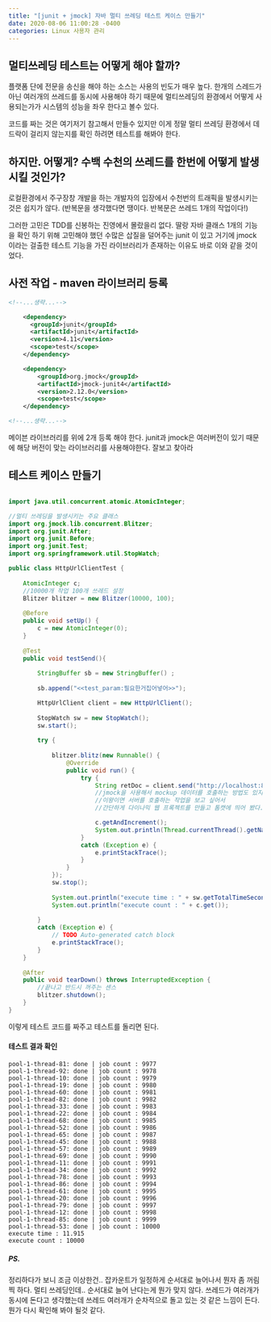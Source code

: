 ```yaml
---
title: "[junit + jmock] 자바 멀티 쓰레딩 테스트 케이스 만들기"
date: 2020-08-06 11:00:28 -0400
categories: Linux 사용자 관리
---
```


## 멀티쓰레딩 테스트는 어떻게 해야 할까?
플랫폼 단에 전문을 송신을 해야 하는 소스는 사용의 빈도가 매우 높다. 한개의 스레드가 아닌 여러개의 쓰레드를 동시에 사용해야 하기 때문에 멀티쓰레딩의 환경에서 어떻게 사용되는가가 시스템의 성능을 좌우 한다고 볼수 있다.

코드를 짜는 것은 여기저기 참고해서 만들수 있지만 이게 정말 멀티 쓰레딩 환경에서 데드락이 걸리지 않는지를 확인 하려면 테스트를 해봐야 한다. 

## 하지만. 어떻게? 수백 수천의 쓰레드를 한번에 어떻게 발생 시킬 것인가?
로컬환경에서 주구장창 개발을 하는 개발자의 입장에서 수천번의 트래픽을 발생시키는 것은 쉽지가 않다. (반복문을 생각했다면 땡이다. 반복문은 쓰레드 1개의 작업이다!) 

그러한 고민은 TDD를 신봉하는 진영에서 몰랐을리 없다. 딸랑 자바 클래스 1개의 기능을 확인 하기 위해 고민해야 했던 수많은 삽질을 덜어주는 junit 이 있고 거기에 jmock이라는 걸출한 테스트 기능을 가진 라이브러리가 존재하는 이유도 바로 이와 같을 것이었다. 

## 사전 작업 - maven 라이브러리 등록
```xml
<!--...생략...-->

    <dependency>
      <groupId>junit</groupId>
      <artifactId>junit</artifactId>
      <version>4.11</version>
      <scope>test</scope>
    </dependency>

	<dependency>
	    <groupId>org.jmock</groupId>
	    <artifactId>jmock-junit4</artifactId>
	    <version>2.12.0</version>
	    <scope>test</scope>
	</dependency>

<!--...생략...-->
```
메이븐 라이브러리를 위에 2개 등록 해야 한다. junit과 jmock은 여러버전이 있기 때문에 해당 버전이 맞는 라이브러리를 사용해야한다. 잘보고 찾아라


## 테스트 케이스 만들기
```java

import java.util.concurrent.atomic.AtomicInteger;

//멀티 쓰레딩을 발생시키는 주요 클래스
import org.jmock.lib.concurrent.Blitzer;
import org.junit.After;
import org.junit.Before;
import org.junit.Test;
import org.springframework.util.StopWatch;

public class HttpUrlClientTest {
	
	AtomicInteger c;
	//10000개 작업 100개 쓰레드 설정
	Blitzer blitzer = new Blitzer(10000, 100);
	
    @Before
    public void setUp() {
        c = new AtomicInteger(0);
    }
	
	@Test
	public void testSend(){
		
		StringBuffer sb = new StringBuffer() ; 
		
		sb.append("<<test_param:필요한거집어넣어>>");

		HttpUrlClient client = new HttpUrlClient();
		
        StopWatch sw = new StopWatch();
        sw.start();
		
        try {
		
            blitzer.blitz(new Runnable() {
    			@Override
    			public void run() {
    				try {
	    	        	String retDoc = client.send("http://localhost:8080/mult.xml", sb.toString());
                        //jmock을 사용해서 mockup 데이터를 호출하는 방법도 있지만, 
                        //이왕이면 서버를 호출하는 작업을 보고 싶어서 
                        //간단하게 다이나믹 웹 프록젝트를 만들고 톰캣에 띄어 봤다.

	                    c.getAndIncrement();
	                    System.out.println(Thread.currentThread().getName() + ": done | job count : "+c.get());
    				}
    				catch (Exception e) {
    					e.printStackTrace();
    				}
    			}
    		});
            sw.stop();
            
            System.out.println("execute time : " + sw.getTotalTimeSeconds());
            System.out.println("execute count : " + c.get());
        
		} 
	    catch (Exception e) {
			// TODO Auto-generated catch block
			e.printStackTrace();
		}
	}	
	
    @After
    public void tearDown() throws InterruptedException {
        //끝나고 반드시 꺼주는 센스
        blitzer.shutdown();
    }
}
```
이렇게 테스트 코드를 짜주고 테스트를 돌리면 된다.


#### 테스트 결과 확인
```
pool-1-thread-81: done | job count : 9977
pool-1-thread-92: done | job count : 9978
pool-1-thread-10: done | job count : 9979
pool-1-thread-19: done | job count : 9980
pool-1-thread-60: done | job count : 9981
pool-1-thread-82: done | job count : 9982
pool-1-thread-33: done | job count : 9983
pool-1-thread-22: done | job count : 9984
pool-1-thread-68: done | job count : 9985
pool-1-thread-52: done | job count : 9986
pool-1-thread-65: done | job count : 9987
pool-1-thread-45: done | job count : 9988
pool-1-thread-57: done | job count : 9989
pool-1-thread-69: done | job count : 9990
pool-1-thread-11: done | job count : 9991
pool-1-thread-34: done | job count : 9992
pool-1-thread-78: done | job count : 9993
pool-1-thread-86: done | job count : 9994
pool-1-thread-61: done | job count : 9995
pool-1-thread-20: done | job count : 9996
pool-1-thread-79: done | job count : 9997
pool-1-thread-12: done | job count : 9998
pool-1-thread-85: done | job count : 9999
pool-1-thread-53: done | job count : 10000
execute time : 11.915
execute count : 10000
```


##### PS.
정리하다가 보니 조금 이상한건.. 잡카운트가 일정하게 순서대로 늘어나서 뭔자 좀 꺼림찍 하다. 멀티 쓰레딩인데.. 순서대로 늘어 난다는게 뭔가 맞지 않다. 쓰레드가 여러개가 동시에 돈다고 생각했는데 쓰레드 여러개가 순차적으로 돌고 있는 것 같은 느낌이 든다. 뭔가 다시 확인해 봐야 될것 같다.

